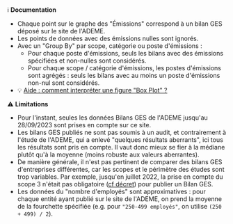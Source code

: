 ℹ️ **Documentation**
* Chaque point sur le graphe des "Émissions" correspond à un bilan GES déposé sur le site de l'ADEME.
* Les points de données avec des émissions nulles sont ignorés.
* Avec un "Group By" par scope, catégorie ou poste d'émissions :
  * Pour chaque poste d'émissions, seuls les bilans avec des émissions spécifiées et non-nulles sont considérés.
  * Pour chaque scope / catégorie d'émissions, les postes d'émissions sont agrégés : seuls les bilans avec au moins un poste d'émissions non-nul sont considérés. 
* 💡 [Aide : comment interpréter une figure "Box Plot" ?](https://ir.uoregon.edu/B%26W)

⚠️ **Limitations**
* Pour l'instant, seules les données Bilans GES de l'ADEME jusqu'au 28/09/2023 sont prises en compte sur ce site.
* Les bilans GES publiés ne sont pas soumis à un audit, et contrairement à l'étude de l'ADEME, qui a enlevé "quelques résultats aberrants", ici tous les résultats sont pris en compte. Il vaut donc mieux se fier à la médiane plutôt qu'à la moyenne (moins robuste aux valeurs aberrantes).  
* De manière générale, il n'est pas pertinent de comparer des bilans GES d'entreprises différentes, car les scopes et le périmètre des études sont trop variables. Par exemple, jusqu'en juillet 2022, la prise en compte du scope 3 n'était pas obligatoire ([cf décret](https://www.ecologie.gouv.fr/decret-bilan-des-emissions-gaz-effet-serre-beges)) pour publier un Bilan GES.
* Les données du "nombre d'employés" sont approximatives : pour chaque entité ayant publié sur le site de l'ADEME, on prend la moyenne de la fourchette spécifiée (e.g. pour `"250-499 employés"`, on utilise `(250 + 499) / 2`).
